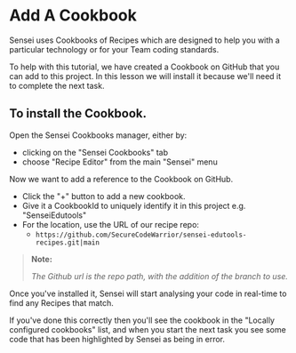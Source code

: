 # Add A Cookbook

Sensei uses Cookbooks of Recipes which are designed to help you with a particular technology or for your Team coding standards.

To help with this tutorial, we have created a Cookbook on GitHub that you can add to this project. In this lesson we will install it because we'll need it to complete the next task.

## To install the Cookbook.

Open the Sensei Cookbooks manager, either by:

- clicking on the "Sensei Cookbooks" tab
- choose "Recipe Editor" from the main "Sensei" menu

Now we want to add a reference to the Cookbook on GitHub.

- Click the "+" button to add a new cookbook.
- Give it a CookbookId to uniquely identify it in this project e.g. "SenseiEdutools"
- For the location, use the URL of our recipe repo:
    - `https://github.com/SecureCodeWarrior/sensei-edutools-recipes.git|main`
  
> **Note:**
> 
> _The Github url is the repo path, with the addition of the branch to use._
  
Once you've installed it, Sensei will start analysing your code in real-time to find any Recipes that match.

If you've done this correctly then you'll see the cookbook in the "Locally configured cookbooks" list, and when you start the next task you see some code that has been highlighted by Sensei as being in error.
